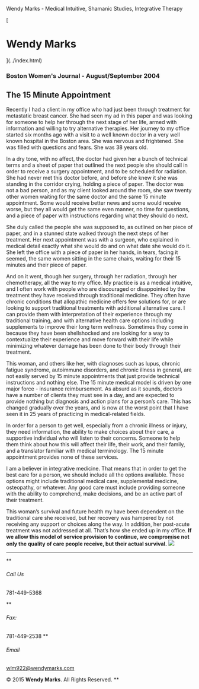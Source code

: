 Wendy Marks - Medical Intuitive, Shamanic Studies, Integrative Therapy  
   
 
 
[ 
# Wendy Marks
](../index.html)   
  

### Boston Women's Journal - August/September 2004
 

## The 15 Minute Appointment

Recently I had a client in my office who had just been through treatment for metastatic breast cancer. She had seen my ad in this paper and was looking for someone to help her through the next stage of her life, armed with information and willing to try alternative therapies. Her journey to my office started six months ago with a visit to a well known doctor in a very well known hospital in the Boston area. She was nervous and frightened. She was filled with questions and fears. She was 38 years old.

In a dry tone, with no affect, the doctor had given her a bunch of technical terms and a sheet of paper that outlined the next people she should call in order to receive a surgery appointment, and to be scheduled for radiation. She had never met this doctor before, and before she knew it she was standing in the corridor crying, holding a piece of paper. The doctor was not a bad person, and as my client looked around the room, she saw twenty other women waiting for the same doctor and the same 15 minute appointment. Some would receive better news and some would receive worse, but they all would get the same even manner, no time for questions, and a piece of paper with instructions regarding what they should do next.

She duly called the people she was supposed to, as outlined on her piece of paper, and in a stunned state walked through the next steps of her treatment. Her next appointment was with a surgeon, who explained in medical detail exactly what she would do and on what date she would do it. She left the office with a piece of paper in her hands, in tears, facing it seemed, the same women sitting in the same chairs, waiting for their 15 minutes and their piece of paper.

And on it went, though her surgery, through her radiation, through her chemotherapy, all the way to my office. My practice is as a medical intuitive, and I often work with people who are discouraged or disappointed by the treatment they have received through traditional medicine. They often have chronic conditions that allopathic medicine offers few solutions for, or are looking to support traditional treatments with additional alternative care. I can provide them with interpretation of their experience through my traditional training, and with alternative health care options including supplements to improve their long term wellness. Sometimes they come in because they have been shellshocked and are looking for a way to contextualize their experience and move forward with their life while minimizing whatever damage has been done to their body through their treatment.

This woman, and others like her, with diagnoses such as lupus, chronic fatigue syndrome, autoimmune disorders, and chronic illness in general, are not easily served by 15 minute appointments that just provide technical instructions and nothing else. The 15 minute medical model is driven by one major force - insurance reimbursement. As absurd as it sounds, doctors have a number of clients they must see in a day, and are expected to provide nothing but diagnosis and action plans for a person’s care. This has changed gradually over the years, and is now at the worst point that I have seen it in 25 years of practicing in medical-related fields.

In order for a person to get well, especially from a chronic illness or injury, they need information, the ability to make choices about their care, a supportive individual who will listen to their concerns. Someone to help them think about how this will affect their life, their work, and their family, and a translator familiar with medical terminology. The 15 minute appointment provides none of these services.

I am a believer in integrative medicine. That means that in order to get the best care for a person, we should include all the options available. Those options might include traditional medical care, supplemental medicine, osteopathy, or whatever. Any good care must include providing someone with the ability to comprehend, make decisions, and be an active part of their treatment.

This woman’s survival and future health my have been dependent on the traditional care she received, but her recovery was hampered by not receiving any support or choices along the way. In addition, her post-acute treatment was not addressed at all. That’s how she ended up in my office. **If we allow this model of service provision to continue, we compromise not only the quality of care people receive, but their actual survival.**
![](../img/wolflogo.png)
* * *
**
###### Call Us

781-449-5368  

**
###### Fax:

781-449-2538
**
###### Email

[wlm922@wendymarks.com](mailto:yourname@domain.com)
  
 

© 2015 **Wendy Marks**. All Rights Reserved.
   **